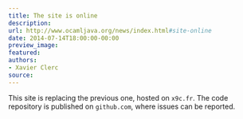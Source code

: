 ```yaml
---
title: The site is online
description:
url: http://www.ocamljava.org/news/index.html#site-online
date: 2014-07-14T18:00:00-00:00
preview_image:
featured:
authors:
- Xavier Clerc
source:
---
```


<p>This site is replacing the previous one, hosted on <code>x9c.fr</code>. The code repository is published on <code>github.com</code>, where issues can be reported.</p>

